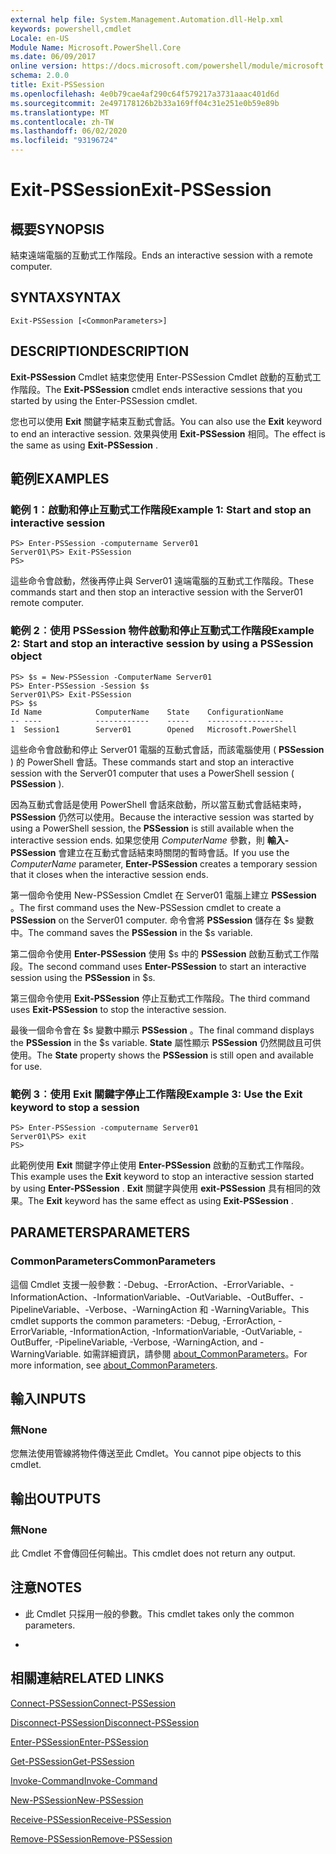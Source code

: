 ```yaml
---
external help file: System.Management.Automation.dll-Help.xml
keywords: powershell,cmdlet
Locale: en-US
Module Name: Microsoft.PowerShell.Core
ms.date: 06/09/2017
online version: https://docs.microsoft.com/powershell/module/microsoft.powershell.core/exit-pssession?view=powershell-6&WT.mc_id=ps-gethelp
schema: 2.0.0
title: Exit-PSSession
ms.openlocfilehash: 4e0b79cae4af290c64f579217a3731aaac401d6d
ms.sourcegitcommit: 2e497178126b2b33a169ff04c31e251e0b59e89b
ms.translationtype: MT
ms.contentlocale: zh-TW
ms.lasthandoff: 06/02/2020
ms.locfileid: "93196724"
---
```

# <span data-ttu-id="f99f9-103">Exit-PSSession</span><span class="sxs-lookup"><span data-stu-id="f99f9-103">Exit-PSSession</span></span>

## <span data-ttu-id="f99f9-104">概要</span><span class="sxs-lookup"><span data-stu-id="f99f9-104">SYNOPSIS</span></span>
<span data-ttu-id="f99f9-105">結束遠端電腦的互動式工作階段。</span><span class="sxs-lookup"><span data-stu-id="f99f9-105">Ends an interactive session with a remote computer.</span></span>

## <span data-ttu-id="f99f9-106">SYNTAX</span><span class="sxs-lookup"><span data-stu-id="f99f9-106">SYNTAX</span></span>

```
Exit-PSSession [<CommonParameters>]
```

## <span data-ttu-id="f99f9-107">DESCRIPTION</span><span class="sxs-lookup"><span data-stu-id="f99f9-107">DESCRIPTION</span></span>

<span data-ttu-id="f99f9-108">**Exit-PSSession** Cmdlet 結束您使用 Enter-PSSession Cmdlet 啟動的互動式工作階段。</span><span class="sxs-lookup"><span data-stu-id="f99f9-108">The **Exit-PSSession** cmdlet ends interactive sessions that you started by using the Enter-PSSession cmdlet.</span></span>

<span data-ttu-id="f99f9-109">您也可以使用 **Exit** 關鍵字結束互動式會話。</span><span class="sxs-lookup"><span data-stu-id="f99f9-109">You can also use the **Exit** keyword to end an interactive session.</span></span>
<span data-ttu-id="f99f9-110">效果與使用 **Exit-PSSession** 相同。</span><span class="sxs-lookup"><span data-stu-id="f99f9-110">The effect is the same as using **Exit-PSSession** .</span></span>

## <span data-ttu-id="f99f9-111">範例</span><span class="sxs-lookup"><span data-stu-id="f99f9-111">EXAMPLES</span></span>

### <span data-ttu-id="f99f9-112">範例 1︰啟動和停止互動式工作階段</span><span class="sxs-lookup"><span data-stu-id="f99f9-112">Example 1: Start and stop an interactive session</span></span>

```
PS> Enter-PSSession -computername Server01
Server01\PS> Exit-PSSession
PS>
```

<span data-ttu-id="f99f9-113">這些命令會啟動，然後再停止與 Server01 遠端電腦的互動式工作階段。</span><span class="sxs-lookup"><span data-stu-id="f99f9-113">These commands start and then stop an interactive session with the Server01 remote computer.</span></span>

### <span data-ttu-id="f99f9-114">範例 2︰使用 PSSession 物件啟動和停止互動式工作階段</span><span class="sxs-lookup"><span data-stu-id="f99f9-114">Example 2: Start and stop an interactive session by using a PSSession object</span></span>

```
PS> $s = New-PSSession -ComputerName Server01
PS> Enter-PSSession -Session $s
Server01\PS> Exit-PSSession
PS> $s
Id Name            ComputerName    State    ConfigurationName
-- ----            ------------    -----    -----------------
1  Session1        Server01        Opened   Microsoft.PowerShell
```

<span data-ttu-id="f99f9-115">這些命令會啟動和停止 Server01 電腦的互動式會話，而該電腦使用 ( **PSSession** ) 的 PowerShell 會話。</span><span class="sxs-lookup"><span data-stu-id="f99f9-115">These commands start and stop an interactive session with the Server01 computer that uses a PowerShell session ( **PSSession** ).</span></span>

<span data-ttu-id="f99f9-116">因為互動式會話是使用 PowerShell 會話來啟動，所以當互動式會話結束時， **PSSession** 仍然可以使用。</span><span class="sxs-lookup"><span data-stu-id="f99f9-116">Because the interactive session was started by using a PowerShell session, the **PSSession** is still available when the interactive session ends.</span></span>
<span data-ttu-id="f99f9-117">如果您使用 *ComputerName* 參數，則 **輸入-PSSession** 會建立在互動式會話結束時關閉的暫時會話。</span><span class="sxs-lookup"><span data-stu-id="f99f9-117">If you use the *ComputerName* parameter, **Enter-PSSession** creates a temporary session that it closes when the interactive session ends.</span></span>

<span data-ttu-id="f99f9-118">第一個命令使用 New-PSSession Cmdlet 在 Server01 電腦上建立 **PSSession** 。</span><span class="sxs-lookup"><span data-stu-id="f99f9-118">The first command uses the New-PSSession cmdlet to create a **PSSession** on the Server01 computer.</span></span>
<span data-ttu-id="f99f9-119">命令會將 **PSSession** 儲存在 $s 變數中。</span><span class="sxs-lookup"><span data-stu-id="f99f9-119">The command saves the **PSSession** in the $s variable.</span></span>

<span data-ttu-id="f99f9-120">第二個命令使用 **Enter-PSSession** 使用 $s 中的 **PSSession** 啟動互動式工作階段。</span><span class="sxs-lookup"><span data-stu-id="f99f9-120">The second command uses **Enter-PSSession** to start an interactive session using the **PSSession** in $s.</span></span>

<span data-ttu-id="f99f9-121">第三個命令使用 **Exit-PSSession** 停止互動式工作階段。</span><span class="sxs-lookup"><span data-stu-id="f99f9-121">The third command uses **Exit-PSSession** to stop the interactive session.</span></span>

<span data-ttu-id="f99f9-122">最後一個命令會在 $s 變數中顯示 **PSSession** 。</span><span class="sxs-lookup"><span data-stu-id="f99f9-122">The final command displays the **PSSession** in the $s variable.</span></span>
<span data-ttu-id="f99f9-123">**State** 屬性顯示 **PSSession** 仍然開啟且可供使用。</span><span class="sxs-lookup"><span data-stu-id="f99f9-123">The **State** property shows the **PSSession** is still open and available for use.</span></span>

### <span data-ttu-id="f99f9-124">範例 3︰使用 Exit 關鍵字停止工作階段</span><span class="sxs-lookup"><span data-stu-id="f99f9-124">Example 3: Use the Exit keyword to stop a session</span></span>

```
PS> Enter-PSSession -computername Server01
Server01\PS> exit
PS>
```

<span data-ttu-id="f99f9-125">此範例使用 **Exit** 關鍵字停止使用 **Enter-PSSession** 啟動的互動式工作階段。</span><span class="sxs-lookup"><span data-stu-id="f99f9-125">This example uses the **Exit** keyword to stop an interactive session started by using **Enter-PSSession** .</span></span>
<span data-ttu-id="f99f9-126">**Exit** 關鍵字與使用 **exit-PSSession** 具有相同的效果。</span><span class="sxs-lookup"><span data-stu-id="f99f9-126">The **Exit** keyword has the same effect as using **Exit-PSSession** .</span></span>

## <span data-ttu-id="f99f9-127">PARAMETERS</span><span class="sxs-lookup"><span data-stu-id="f99f9-127">PARAMETERS</span></span>

### <span data-ttu-id="f99f9-128">CommonParameters</span><span class="sxs-lookup"><span data-stu-id="f99f9-128">CommonParameters</span></span>

<span data-ttu-id="f99f9-129">這個 Cmdlet 支援一般參數：-Debug、-ErrorAction、-ErrorVariable、-InformationAction、-InformationVariable、-OutVariable、-OutBuffer、-PipelineVariable、-Verbose、-WarningAction 和 -WarningVariable。</span><span class="sxs-lookup"><span data-stu-id="f99f9-129">This cmdlet supports the common parameters: -Debug, -ErrorAction, -ErrorVariable, -InformationAction, -InformationVariable, -OutVariable, -OutBuffer, -PipelineVariable, -Verbose, -WarningAction, and -WarningVariable.</span></span> <span data-ttu-id="f99f9-130">如需詳細資訊，請參閱 [about_CommonParameters](https://go.microsoft.com/fwlink/?LinkID=113216)。</span><span class="sxs-lookup"><span data-stu-id="f99f9-130">For more information, see [about_CommonParameters](https://go.microsoft.com/fwlink/?LinkID=113216).</span></span>

## <span data-ttu-id="f99f9-131">輸入</span><span class="sxs-lookup"><span data-stu-id="f99f9-131">INPUTS</span></span>

### <span data-ttu-id="f99f9-132">無</span><span class="sxs-lookup"><span data-stu-id="f99f9-132">None</span></span>

<span data-ttu-id="f99f9-133">您無法使用管線將物件傳送至此 Cmdlet。</span><span class="sxs-lookup"><span data-stu-id="f99f9-133">You cannot pipe objects to this cmdlet.</span></span>

## <span data-ttu-id="f99f9-134">輸出</span><span class="sxs-lookup"><span data-stu-id="f99f9-134">OUTPUTS</span></span>

### <span data-ttu-id="f99f9-135">無</span><span class="sxs-lookup"><span data-stu-id="f99f9-135">None</span></span>

<span data-ttu-id="f99f9-136">此 Cmdlet 不會傳回任何輸出。</span><span class="sxs-lookup"><span data-stu-id="f99f9-136">This cmdlet does not return any output.</span></span>

## <span data-ttu-id="f99f9-137">注意</span><span class="sxs-lookup"><span data-stu-id="f99f9-137">NOTES</span></span>

* <span data-ttu-id="f99f9-138">此 Cmdlet 只採用一般的參數。</span><span class="sxs-lookup"><span data-stu-id="f99f9-138">This cmdlet takes only the common parameters.</span></span>

*

## <span data-ttu-id="f99f9-139">相關連結</span><span class="sxs-lookup"><span data-stu-id="f99f9-139">RELATED LINKS</span></span>

[<span data-ttu-id="f99f9-140">Connect-PSSession</span><span class="sxs-lookup"><span data-stu-id="f99f9-140">Connect-PSSession</span></span>](Connect-PSSession.md)

[<span data-ttu-id="f99f9-141">Disconnect-PSSession</span><span class="sxs-lookup"><span data-stu-id="f99f9-141">Disconnect-PSSession</span></span>](Disconnect-PSSession.md)

[<span data-ttu-id="f99f9-142">Enter-PSSession</span><span class="sxs-lookup"><span data-stu-id="f99f9-142">Enter-PSSession</span></span>](Enter-PSSession.md)

[<span data-ttu-id="f99f9-143">Get-PSSession</span><span class="sxs-lookup"><span data-stu-id="f99f9-143">Get-PSSession</span></span>](Get-PSSession.md)

[<span data-ttu-id="f99f9-144">Invoke-Command</span><span class="sxs-lookup"><span data-stu-id="f99f9-144">Invoke-Command</span></span>](Invoke-Command.md)

[<span data-ttu-id="f99f9-145">New-PSSession</span><span class="sxs-lookup"><span data-stu-id="f99f9-145">New-PSSession</span></span>](New-PSSession.md)

[<span data-ttu-id="f99f9-146">Receive-PSSession</span><span class="sxs-lookup"><span data-stu-id="f99f9-146">Receive-PSSession</span></span>](Receive-PSSession.md)

[<span data-ttu-id="f99f9-147">Remove-PSSession</span><span class="sxs-lookup"><span data-stu-id="f99f9-147">Remove-PSSession</span></span>](Remove-PSSession.md)
